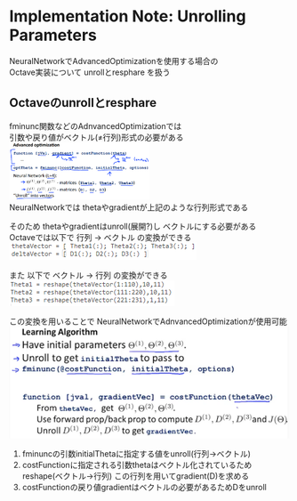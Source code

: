 # Implementation Note: Unrolling Parameters
NeuralNetworkでAdvancedOptimizationを使用する場合の  
Octave実装について unrollとresphare を扱う  

## Octaveのunrollとresphare
fminunc関数などのAdnvancedOptimizationでは  
引数や戻り値がベクトル(≠行列)形式の必要がある  
<img src="../../img/05_04_advanced_optimization_in_neural_network.png" width=50% >  
NeuralNetworkでは thetaやgradientが上記のような行列形式である  

そのため thetaやgradientはunroll(展開?)し ベクトルにする必要がある  
Octaveでは以下で 行列 -> ベクトル の変換ができる  
<img src="../../img/05_04_matrix_to_vector.png" >  

また 以下で ベクトル -> 行列 の変換ができる  
<img src="../../img/05_04_vector_to_matrix.png" >  

この変換を用いることで NeuralNetworkでAdnvancedOptimizationが使用可能  
<img src="../../img/05_04_learning_algorithm.png" >  
1. fminuncの引数initialThetaに指定する値をunroll(行列->ベクトル)  
1. costFunctionに指定される引数thetaはベクトル化されているため  
  reshape(ベクトル->行列) この行列を用いてgradient(D)を求める  
1. costFunctionの戻り値gradientはベクトルの必要があるためDをunroll  
